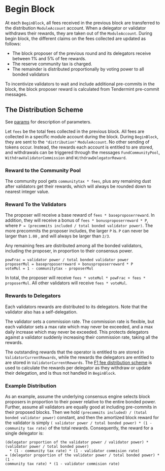 <!--
order: 3
-->

# Begin Block

At each `BeginBlock`, all fees received in the previous block are transferred to
the distribution `ModuleAccount` account. When a delegator or validator
withdraws their rewards, they are taken out of the `ModuleAccount`. During begin
block, the different claims on the fees collected are updated as follows:

- The block proposer of the previous round and its delegators receive between 1% and 5% of fee rewards.
- The reserve community tax is charged.
- The remainder is distributed proportionally by voting power to all bonded validators

To incentivize validators to wait and include additional pre-commits in the block, the block proposer reward is calculated from Tendermint pre-commit messages.

## The Distribution Scheme

See [params](07_params.md) for description of parameters.

Let `fees` be the total fees collected in the previous block. All fees are
collected in a specific module account during the block. During `BeginBlock`,
they are sent to the `"distribution"` `ModuleAccount`. No other sending of
tokens occur. Instead, the rewards each account is entitled to are stored, and
withdrawals can be triggered through the messages `FundCommunityPool`,
`WithdrawValidatorCommission` and `WithdrawDelegatorReward`.

### Reward to the Community Pool

The community pool gets `communitytax * fees`, plus any remaining dust after
validators get their rewards, which will always be rounded down to nearest
integer value.

### Reward To the Validators

The proposer will receive a base reward of `fees * baseproposerreward`. In
addition, they will receive a bonus of `fees * bonusproposerreward * P`, where
`P = (precommits included / total bonded validator power)`. The more precommits
the proposer includes, the larger `P` is. `P` can never be larger than `1.00`
, and will always be larger than `2/3`.

Any remaining fees are distributed among all the bonded validators, including
the proposer, in proportion to their consensus power.

```
powFrac = validator power / total bonded validator power
proposerMul = baseproposerreward + bonusproposerreward * P
voteMul = 1 - communitytax - proposerMul
```

In total, the proposer will receive `fees * voteMul * powFrac + fees * proposerMul`.
All other validators will receive `fees * voteMul`.

### Rewards to Delegators

Each validators rewards are distributed to its delegators. Note that the
validator also has a self-delegation.

The validator sets a commission rate. The commission rate is flexible, but each
validator sets a max rate which may never be exceeded, and a max daily increase
which may never be exceeded. This protects delegators against a validator
suddenly increasing their commission rate, taking all the rewards.

The outstanding rewards that the operator is entitled to are stored
in `ValidatorCurrentRewards`, while the rewards the delegators are entitled to
are stored in `ValidatorCurrentRewards`.
The [F1 fee distribution scheme](01_concepts.md) is used to calculate the
rewards per delegator as they withdraw or update their delegation, and is thus
not handled in `BeginBlock`.

### Example Distribution

As an example, assume the underlying consensus engine selects block proposers in
proportion to their power relative to the entire bonded power. Further, assume
all validators are equally good at including pre-commits in their proposed
blocks. Then we hold `(precommits included) / (total bonded validator power)`
constant, and then the amortized block reward for the validator is
simply `( validator power / total bonded power) * (1 - community tax rate)` of
the total rewards. Consequently, the reward for a single delegator is:

```
(delegator proportion of the validator power / validator power) * (validator power / total bonded power)
  * (1 - community tax rate) * (1 - validator commision rate)
= (delegator proportion of the validator power / total bonded power) * (1 -
community tax rate) * (1 - validator commision rate)
```
